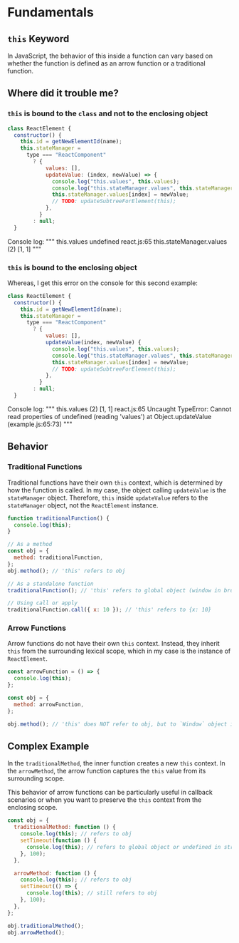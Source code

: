# Fundamentals

## `this` Keyword

In JavaScript, the behavior of this inside a function can vary based on whether the function is defined as an arrow function or a traditional function.

## Where did it trouble me?

### `this` is bound to the `class` and not to the enclosing object

```js
class ReactElement {
  constructor() {
    this.id = getNewElementId(name);
    this.stateManager =
      type === "ReactComponent"
        ? {
            values: [],
            updateValue: (index, newValue) => {
              console.log("this.values", this.values);
              console.log("this.stateManager.values", this.stateManager.values);
              this.stateManager.values[index] = newValue;
              // TODO: updateSubtreeForElement(this);
            },
          }
        : null;
  }
```

Console log:
"""
this.values undefined
react.js:65 this.stateManager.values (2) [1, 1]
"""

### `this` is bound to the enclosing object

Whereas, I get this error on the console for this second example:

```js
class ReactElement {
  constructor() {
    this.id = getNewElementId(name);
    this.stateManager =
      type === "ReactComponent"
        ? {
            values: [],
            updateValue(index, newValue) {
              console.log("this.values", this.values);
              console.log("this.stateManager.values", this.stateManager.values);
              this.stateManager.values[index] = newValue;
              // TODO: updateSubtreeForElement(this);
            },
          }
        : null;
  }
```

Console log:
"""
this.values (2) [1, 1]
react.js:65 Uncaught TypeError: Cannot read properties of undefined (reading 'values')
at Object.updateValue (example.js:65:73)
"""

## Behavior

### Traditional Functions

Traditional functions have their own `this` context, which is determined by how the function is called. In my case, the object calling `updateValue` is the `stateManager` object.
Therefore, `this` inside `updateValue` refers to the `stateManager` object, not the `ReactElement` instance.

```js
function traditionalFunction() {
  console.log(this);
}

// As a method
const obj = {
  method: traditionalFunction,
};
obj.method(); // 'this' refers to obj

// As a standalone function
traditionalFunction(); // 'this' refers to global object (window in browsers, global in Node.js) or undefined in strict mode

// Using call or apply
traditionalFunction.call({ x: 10 }); // 'this' refers to {x: 10}
```

### Arrow Functions

Arrow functions do not have their own `this` context. Instead, they inherit `this` from the surrounding lexical scope, which in my case is the instance of `ReactElement`.

```js
const arrowFunction = () => {
  console.log(this);
};

const obj = {
  method: arrowFunction,
};

obj.method(); // 'this' does NOT refer to obj, but to `Window` object in browser's console
```

## Complex Example

In the `traditionalMethod`, the inner function creates a new `this` context. In the `arrowMethod`, the arrow function captures the `this` value from its surrounding scope.

This behavior of arrow functions can be particularly useful in callback scenarios or when you want to preserve the `this` context from the enclosing scope.

```js
const obj = {
  traditionalMethod: function () {
    console.log(this); // refers to obj
    setTimeout(function () {
      console.log(this); // refers to global object or undefined in strict mode
    }, 100);
  },

  arrowMethod: function () {
    console.log(this); // refers to obj
    setTimeout(() => {
      console.log(this); // still refers to obj
    }, 100);
  },
};

obj.traditionalMethod();
obj.arrowMethod();
```
